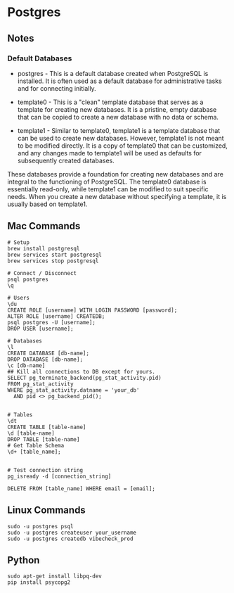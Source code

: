 # Postgres

## Notes

### Default Databases

- postgres - This is a default database created when PostgreSQL is installed. It is often used as a default database for administrative tasks and for connecting initially.

- template0 - This is a "clean" template database that serves as a template for creating new databases. It is a pristine, empty database that can be copied to create a new database with no data or schema.

- template1 - Similar to template0, template1 is a template database that can be used to create new databases. However, template1 is not meant to be modified directly. It is a copy of template0 that can be customized, and any changes made to template1 will be used as defaults for subsequently created databases.

These databases provide a foundation for creating new databases and are integral to the functioning of PostgreSQL. The template0 database is essentially read-only, while template1 can be modified to suit specific needs. When you create a new database without specifying a template, it is usually based on template1.

## Mac Commands

```
# Setup
brew install postgresql
brew services start postgresql
brew services stop postgresql

# Connect / Disconnect
psql postgres
\q

# Users
\du
CREATE ROLE [username] WITH LOGIN PASSWORD [password];
ALTER ROLE [username] CREATEDB;
psql postgres -U [username];
DROP USER [username];

# Databases
\l
CREATE DATABASE [db-name];
DROP DATABASE [db-name];
\c [db-name]
## Kill all connections to DB except for yours.
SELECT pg_terminate_backend(pg_stat_activity.pid)
FROM pg_stat_activity
WHERE pg_stat_activity.datname = 'your_db'
  AND pid <> pg_backend_pid();


# Tables
\dt
CREATE TABLE [table-name]
\d [table-name]
DROP TABLE [table-name]
# Get Table Schema
\d+ [table_name];


# Test connection string
pg_isready -d [connection_string]

DELETE FROM [table_name] WHERE email = [email];
```

## Linux Commands

```
sudo -u postgres psql
sudo -u postgres createuser your_username
sudo -u postgres createdb vibecheck_prod
```

## Python

```
sudo apt-get install libpq-dev
pip install psycopg2
```
